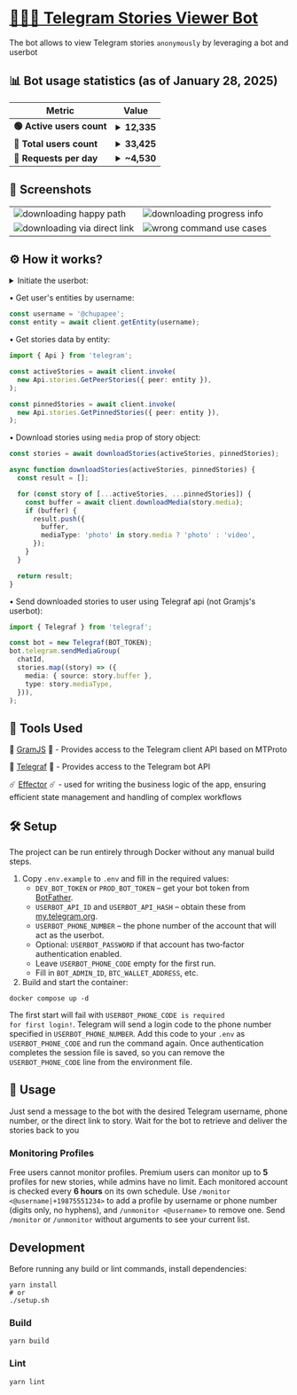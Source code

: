 <h1><a href="https://t.me/tg_stories_downloader_bot">🕵🏼‍♂️ Telegram Stories Viewer Bot</a></h1>

<p>The bot allows to view Telegram stories <code>anonymously</code> by leveraging a bot and userbot</p>

<h2>📊 Bot usage statistics (as of January 28, 2025)</h2>

<table>
    <thead>
        <tr>
            <th>Metric</th>
            <th>Value</th>
        </tr>
    </thead>
    <tbody>
        <tr>
            <td><b>🟢 Active users count</b></td>
            <td><details><summary><b>12,335</b></summary><img src="https://github.com/user-attachments/assets/d72b2af9-b3b7-47b6-883f-49402aa7d167" /></details></td>
        </tr>
        <tr>
            <td><b>👤 Total users count</b></td>
            <td><details><summary><b>33,425</b></summary><img src="https://github.com/user-attachments/assets/bccd8b8d-b190-47e0-af33-3283f3cd9c56" /></details></td>
        </tr>
        <tr>
            <td><b>🔄 Requests per day</b></td>
            <td><details><summary><b>~4,530</b></summary><img src="https://github.com/user-attachments/assets/b135791f-3b11-4f36-a268-2214090cfd8c" /></details></td>
        </tr>
    </tbody>
</table>

<h2>📸 Screenshots</h2>

<table>
  <tr>
    <td><img src="assets/happy-path.png" alt="downloading happy path"></td>
    <td><img src="assets/progress-info.png" alt="downloading progress info"></td>
	</tr>
  <tr>
    <td><img src="assets/direct-link.png" alt="downloading via direct link"></td>
    <td><img src="assets/error.png" alt="wrong command use cases"></td>
  </tr>
</table>

<h2>⚙️ How it works?</h2>

<details>

  <summary>Initiate the userbot:</summary>
  <br/>

```typescript
import { TelegramClient } from 'telegram';
import { StoreSession } from 'telegram/sessions';

async function main() {
  const client = await initClient();
}

async function initClient() {
  const storeSession = new StoreSession('userbot-session');

  const client = new TelegramClient(
    storeSession,
    USERBOT_API_ID,
    USERBOT_API_HASH,
    {
      connectionRetries: 5,
    },
  );

  await client.start({
    phoneNumber: USERBOT_PHONE_NUMBER,
    password: async () => await input.text('Please enter your password: '),
    phoneCode: async () =>
      await input.text('Please enter the code you received: '),
    onError: (err) => console.log('error: ', err),
  });
  console.log('You should now be connected.');
  console.log(client.session.save()); // Save the session to avoid logging in again
  await client.sendMessage('me', { message: 'Hi!' });

  return client;
}
```

</details>

• Get user's entities by username:

```typescript
const username = '@chupapee';
const entity = await client.getEntity(username);
```

• Get stories data by entity:

```typescript
import { Api } from 'telegram';

const activeStories = await client.invoke(
  new Api.stories.GetPeerStories({ peer: entity }),
);

const pinnedStories = await client.invoke(
  new Api.stories.GetPinnedStories({ peer: entity }),
);
```

• Download stories using `media` prop of story object:

```typescript
const stories = await downloadStories(activeStories, pinnedStories);

async function downloadStories(activeStories, pinnedStories) {
  const result = [];

  for (const story of [...activeStories, ...pinnedStories]) {
    const buffer = await client.downloadMedia(story.media);
    if (buffer) {
      result.push({
        buffer,
        mediaType: 'photo' in story.media ? 'photo' : 'video',
      });
    }
  }

  return result;
}
```

• Send downloaded stories to user using Telegraf api (not Gramjs's userbot):

```typescript
import { Telegraf } from 'telegraf';

const bot = new Telegraf(BOT_TOKEN);
bot.telegram.sendMediaGroup(
  chatId,
  stories.map((story) => ({
    media: { source: story.buffer },
    type: story.mediaType,
  })),
);
```

<h2>🧰 Tools Used</h2>

🤖 <a href="https://gram.js.org/">GramJS</a> 🤖 - Provides access to the Telegram client API based on MTProto

👾 <a href="https://telegraf.js.org/">Telegraf</a> 👾 - Provides access to the Telegram bot API

☄️ <a href="https://effector.dev/">Effector</a> ☄️ - used for writing the business logic of the app, ensuring efficient state management and handling of complex workflows

<h2>🛠 Setup</h2>
<p>The project can be run entirely through Docker without any manual build steps.</p>

1. Copy <code>.env.example</code> to <code>.env</code> and fill in the required values:
   - <code>DEV_BOT_TOKEN</code> or <code>PROD_BOT_TOKEN</code> – get your bot token from <a href="https://t.me/BotFather">BotFather</a>.
   - <code>USERBOT_API_ID</code> and <code>USERBOT_API_HASH</code> – obtain these from <a href="https://my.telegram.org">my.telegram.org</a>.
   - <code>USERBOT_PHONE_NUMBER</code> – the phone number of the account that will act as the userbot.
   - Optional: <code>USERBOT_PASSWORD</code> if that account has two‑factor authentication enabled.
   - Leave <code>USERBOT_PHONE_CODE</code> empty for the first run.
   - Fill in <code>BOT_ADMIN_ID</code>, <code>BTC_WALLET_ADDRESS</code>, etc.
2. Build and start the container:

```shell
docker compose up -d
```

The first start will fail with <code>USERBOT_PHONE_CODE is required for first login!</code>.
Telegram will send a login code to the phone number specified in <code>USERBOT_PHONE_NUMBER</code>.
Add this code to your <code>.env</code> as <code>USERBOT_PHONE_CODE</code> and run the command again.
Once authentication completes the session file is saved, so you can remove the
<code>USERBOT_PHONE_CODE</code> line from the environment file.

<h2>🚀 Usage</h2>
Just send a message to the bot with the desired Telegram username, phone number, or the direct link to story. Wait for the bot to retrieve and deliver the stories back to you

### Monitoring Profiles

Free users cannot monitor profiles. Premium users can monitor up to **5** profiles for new stories, while admins have no limit. Each monitored account is checked every **6 hours** on its own schedule. Use `/monitor <@username|+19875551234>` to add a profile by username or phone number (digits only, no hyphens), and `/unmonitor <@username>` to remove one. Send `/monitor` or `/unmonitor` without arguments to see your current list.

## Development

Before running any build or lint commands, install dependencies:

```shell
yarn install
# or
./setup.sh
```

### Build

```shell
yarn build
```

### Lint

```shell
yarn lint
```

